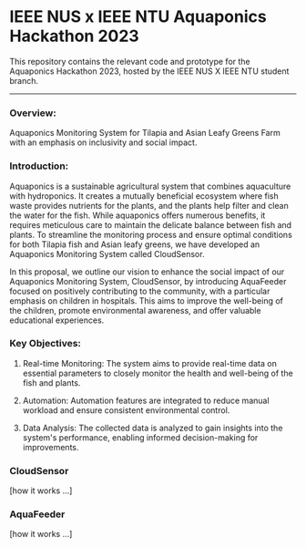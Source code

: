 # IEEE NUS x IEEE NTU Aquaponics Hackathon 2023

This repository contains the relevant code and prototype for the Aquaponics Hackathon 2023, hosted by the IEEE NUS X IEEE NTU student branch.

---
### Overview:
Aquaponics Monitoring System for Tilapia and Asian Leafy Greens Farm with an emphasis on inclusivity and social impact.  

### Introduction:
Aquaponics is a sustainable agricultural system that combines aquaculture with hydroponics. It creates a mutually beneficial ecosystem where fish waste provides nutrients for the plants, and the plants help filter and clean the water for the fish. While aquaponics offers numerous benefits, it requires meticulous care to maintain the delicate balance between fish and plants. To streamline the monitoring process and ensure optimal conditions for both Tilapia fish and Asian leafy greens, we have developed an Aquaponics Monitoring System called CloudSensor.

In this proposal, we outline our vision to enhance the social impact of our Aquaponics Monitoring System, CloudSensor, by introducing AquaFeeder focused on positively contributing to the community, with a particular emphasis on children in hospitals. This aims to improve the well-being of the children, promote environmental awareness, and offer valuable educational experiences.

### Key Objectives:

1. Real-time Monitoring:
The system aims to provide real-time data on essential parameters to closely monitor the health and well-being of the fish and plants.

2. Automation:
Automation features are integrated to reduce manual workload and ensure consistent environmental control.

3. Data Analysis:
The collected data is analyzed to gain insights into the system's performance, enabling informed decision-making for improvements.

### CloudSensor 

[how it works ...]

### AquaFeeder 

[how it works ...]

